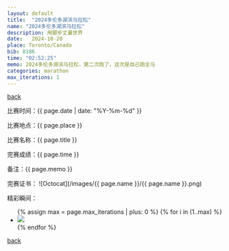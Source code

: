 ```yaml
---
layout: default
title:  "2024多伦多湖滨马拉松"
name: "2024多伦多湖滨马拉松"
description: 用脚步丈量世界
date:   2024-10-20
place: Toronto/Canada
bib: 8186
time: "02:52:25"
memo: 2024多伦多湖滨马拉松，第二次跑了，这次是自己跑全马
categories: marathon
max_iterations: 1
---
```

[back](/marathon)

比赛时间：{{ page.date | date: "%Y-%m-%d" }}

比赛地点：{{ page.place }}

比赛名称：{{ page.title }}

完赛成绩：{{ page.time }}

备注：{{ page.memo }}

完赛证书：
![Octocat](/images/{{ page.name }}/{{ page.name }}.png)

精彩瞬间：
<ul>
{% assign max = page.max_iterations | plus: 0 %}
{% for i in (1..max) %}
    <li><img src="/images/{{ page.name }}/{{ page.name }}-{{ i }}.jpeg"></li>
{% endfor %}
</ul>

[back](/marathon)
